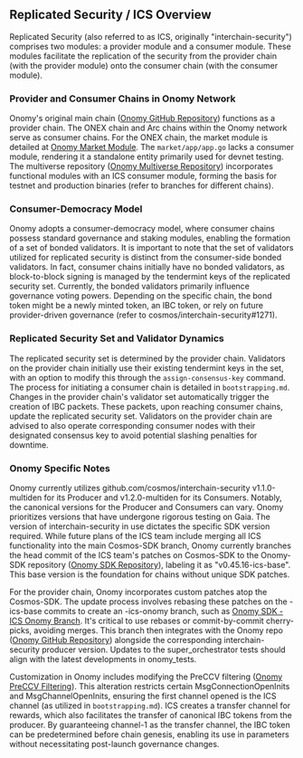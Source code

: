 Replicated Security / ICS Overview
----------------------------------

Replicated Security (also referred to as ICS, originally "interchain-security") comprises two modules: a provider module and a consumer module. These modules facilitate the replication of the security from the provider chain (with the provider module) onto the consumer chain (with the consumer module).

### Provider and Consumer Chains in Onomy Network

Onomy's original main chain ([Onomy GitHub Repository](https://github.com/onomyprotocol/onomy)) functions as a provider chain. The ONEX chain and Arc chains within the Onomy network serve as consumer chains. For the ONEX chain, the market module is detailed at [Onomy Market Module](https://github.com/onomyprotocol/market). The `market/app/app.go` lacks a consumer module, rendering it a standalone entity primarily used for devnet testing. The multiverse repository ([Onomy Multiverse Repository](https://github.com/onomyprotocol/multiverse)) incorporates functional modules with an ICS consumer module, forming the basis for testnet and production binaries (refer to branches for different chains).

### Consumer-Democracy Model

Onomy adopts a consumer-democracy model, where consumer chains possess standard governance and staking modules, enabling the formation of a set of bonded validators. It is important to note that the set of validators utilized for replicated security is distinct from the consumer-side bonded validators. In fact, consumer chains initially have no bonded validators, as block-to-block signing is managed by the tendermint keys of the replicated security set. Currently, the bonded validators primarily influence governance voting powers. Depending on the specific chain, the bond token might be a newly minted token, an IBC token, or rely on future provider-driven governance (refer to cosmos/interchain-security#1271).

### Replicated Security Set and Validator Dynamics

The replicated security set is determined by the provider chain. Validators on the provider chain initially use their existing tendermint keys in the set, with an option to modify this through the `assign-consensus-key` command. The process for initiating a consumer chain is detailed in `bootstrapping.md`. Changes in the provider chain's validator set automatically trigger the creation of IBC packets. These packets, upon reaching consumer chains, update the replicated security set. Validators on the provider chain are advised to also operate corresponding consumer nodes with their designated consensus key to avoid potential slashing penalties for downtime.

### Onomy Specific Notes

Onomy currently utilizes github.com/cosmos/interchain-security v1.1.0-multiden for its Producer and v1.2.0-multiden for its Consumers. Notably, the canonical versions for the Producer and Consumers can vary. Onomy prioritizes versions that have undergone rigorous testing on Gaia. The version of interchain-security in use dictates the specific SDK version required. While future plans of the ICS team include merging all ICS functionality into the main Cosmos-SDK branch, Onomy currently branches the head commit of the ICS team's patches on Cosmos-SDK to the Onomy-SDK repository ([Onomy SDK Repository](https://github.com/onomyprotocol/onomy-sdk)), labeling it as "v0.45.16-ics-base". This base version is the foundation for chains without unique SDK patches.

For the provider chain, Onomy incorporates custom patches atop the Cosmos-SDK. The update process involves rebasing these patches on the -ics-base commits to create an -ics-onomy branch, such as [Onomy SDK - ICS Onomy Branch](https://github.com/onomyprotocol/onomy-sdk/tree/v0.45.16-ics-onomy). It's critical to use rebases or commit-by-commit cherry-picks, avoiding merges. This branch then integrates with the Onomy repo ([Onomy GitHub Repository](https://github.com/onomyprotocol/onomy)) alongside the corresponding interchain-security producer version. Updates to the super_orchestrator tests should align with the latest developments in onomy_tests.

Customization in Onomy includes modifying the PreCCV filtering ([Onomy PreCCV Filtering](https://github.com/onomyprotocol/multiverse/blob/main/app/consumer-democracy/consumer-ante/msg_filter_ante.go)). This alteration restricts certain MsgConnectionOpenInits and MsgChannelOpenInits, ensuring the first channel opened is the ICS channel (as utilized in `bootstrapping.md`). ICS creates a transfer channel for rewards, which also facilitates the transfer of canonical IBC tokens from the producer. By guaranteeing channel-1 as the transfer channel, the IBC token can be predetermined before chain genesis, enabling its use in parameters without necessitating post-launch governance changes.